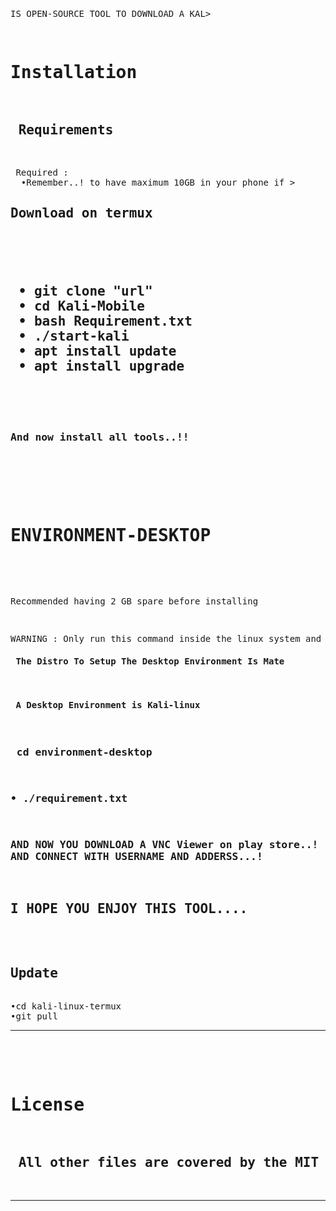<!DOCTYPE HTML>
<html>
<body>
<pre>
<p>IS OPEN-SOURCE TOOL TO DOWNLOAD A KAL>

<pre>
<h1>Installation</h1>
<h2><strong> Requirements</strong></h2>
<p> Required :
  •Remember..! to have maximum 10GB in your phone if >
<h2><strong>Download on termux </strong></h2>
<pre>
<h2>
 • git clone "url"
 • cd Kali-Mobile
 • bash Requirement.txt
 • ./start-kali
 • apt install update
 • apt install upgrade
 </p>
<h3>And now install all tools..!!</h3>
</pre>
<pre>
<h1>ENVIRONMENT-DESKTOP</h1>
<br>
<p>Recommended having 2 GB spare before installing</p>
<p>WARNING : Only run this command inside the linux system and >
<h4> The Distro To Setup The Desktop Environment Is Mate </h4>
<h4> A Desktop Environment is Kali-linux </h4>
<h3> cd environment-desktop
</h3>
<h3>• ./requirement.txt
</h3>
<h3>AND NOW YOU DOWNLOAD A VNC Viewer on play store..!
AND CONNECT WITH USERNAME AND ADDERSS...!
</h3>
<h2>I HOPE YOU ENJOY THIS TOOL....</h2>

<h2>Update</h2>
•cd kali-linux-termux
•git pull
<hr>
<h1>
License </h1>
<h2> All other files are covered by the MIT license, see LINCENSE
</h2>
<hr>

</p>
</pre>
</body>
</html>
